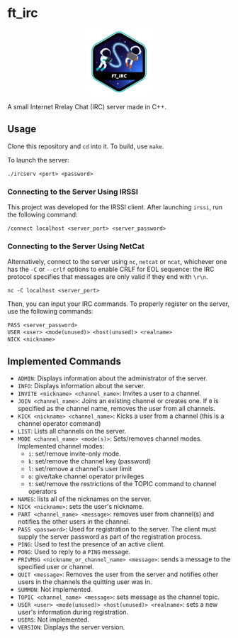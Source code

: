 # ft_irc

<p align="center">
  <img src="https://github.com/mcombeau/mcombeau/blob/main/42_badges/ft_irce.png" alt="ft_irc 42 project badge"/>
</p>

A small Internet Rrelay Chat (IRC) server made in C++.

## Usage

Clone this repository and `cd` into it. To build, use `make`.

To launch the server:

```
./ircserv <port> <password>
```

### Connecting to the Server Using IRSSI

This project was developed for the IRSSI client. After launching `irssi`, run the following command:

```
/connect localhost <server_port> <server_password>
```

### Connecting to the Server Using NetCat

Alternatively, connect to the server using `nc`, `netcat` or `ncat`, whichever one has the `-C` or `--crlf` options to enable CRLF for EOL sequence: the IRC protocol specifies that messages are only valid if they end with `\r\n`.

```
nc -C localhost <server_port>
```

Then, you can input your IRC commands. To properly register on the server, use the following commands:

```
PASS <server_password>
USER <user> <mode(unused)> <host(unused)> <realname>
NICK <nickname>
```

## Implemented Commands

- `ADMIN`: Displays information about the administrator of the server.
- `INFO`: Displays information about the server.
- `INVITE <nickname> <channel_name>`: Invites a user to a channel.
- `JOIN <channel_name>`: Joins an existing channel or creates one. If `0` is specified as the channel name, removes the user from all channels.
- `KICK <nickname> <channel_name>`: Kicks a user from a channel (this is a channel operator command)
- `LIST`: Lists all channels on the server.
- `MODE <channel_name> <mode(s)>`: Sets/removes channel modes. Implemented channel modes:
    - `i`: set/remove invite-only mode.
    - `k`: set/remove the channel key (password)
    - `l`: set/remove a channel's user limit
    - `o`: give/take channel operator privileges
    - `t`: set/remove the restrictions of the TOPIC command to channel operators
- `NAMES`: lists all of the nicknames on the server.
- `NICK <nickname>`: sets the user's nickname.
- `PART <channel_name> <message>`: removes user from channel(s) and notifies the other users in the channel.
- `PASS <password>`: Used for registration to the server. The client must supply the server password as part of the registration process.
- `PING`: Used to test the presence of an active client.
- `PONG`: Used to reply to a `PING` message.
- `PRIVMSG <nickname_or_channel_name> <message>`: sends a message to the specified user or channel.
- `QUIT <message>`: Removes the user from the server and notifies other users in the channels the quitting user was in.
- `SUMMON`: Not implemented.
- `TOPIC <channel_name> <message>`: sets message as the channel topic.
- `USER <user> <mode(unused)> <host(unused)> <realname>`: sets a new user's information during registration.
- `USERS`: Not implemented.
- `VERSION`: Displays the server version.

